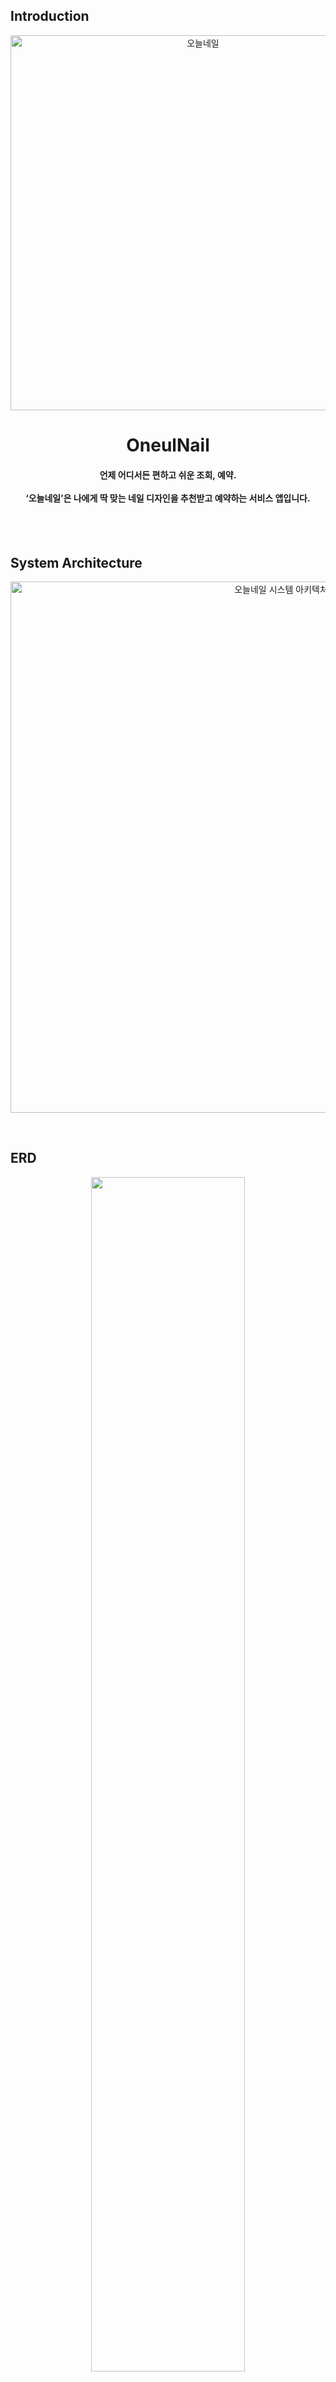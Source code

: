 ## Introduction
<p align="middle" >
  <img width="600" alt="오늘네일" src="https://github.com/OneulNail/OneulNail-server/assets/106878778/9263dce6-9d6a-4aeb-b368-42167cb5d51f">
</p>


<h1 align="middle">
OneulNail
</h1>


<h4 align="middle">
언제 어디서든 편하고 쉬운 조회, 예약.<br/><br/>
‘오늘네일’은 나에게 딱 맞는 네일 디자인을 추천받고 예약하는 서비스 앱입니다. <br/><br/>

</h5>

</br>



## System Architecture

<p align="middle" >
  <img width="850" alt="오늘네일 시스템 아키텍처" src="https://github.com/OneulNail/OneulNail-server/assets/106878778/a13937e0-6c7f-488e-8849-d802c1aceb7f">
</p>


<br/>



## ERD

<p align="middle" >
   <img src="https://github.com/OneulNail/OneulNail-server/assets/106878778/b8f6f121-9cb5-44b8-8a89-93c88bb631a5" width=70% >
</p>
  
<br/>

## API

<details>
<summary> Swagger </summary>
<div markdown="1">

<p align="middle" >
   <img width="1436" alt="image" src="https://github.com/OneulNail/OneulNail-server/assets/106878778/03f03c43-7913-4e05-89c8-03a06d414e7f">
   <img width="1438" alt="image" src="https://github.com/OneulNail/OneulNail-server/assets/106878778/be2b052f-41b1-44fd-94ad-c7b15b41e7b6">
   <img width="1440" alt="image" src="https://github.com/OneulNail/OneulNail-server/assets/106878778/951a1166-c60d-4bf2-a889-06097e038fae">
   <img width="1432" alt="image" src="https://github.com/OneulNail/OneulNail-server/assets/106878778/c6a371d1-dfea-47c4-91d5-3cf569c33e43">
</p>

</div>
</details>

</br>

## Tech Stack

### Back-end

<div style="display: flex; align-items: flex-start;">
   <img src="https://techstack-generator.vercel.app/java-icon.svg" alt="icon" width="90" height="90" />
   <img src="https://techstack-generator.vercel.app/mysql-icon.svg" alt="icon" width="65" height="90" />
</div>

<div style="display: flex; align-items: flex-start;">
  <img src="https://img.shields.io/badge/java-007396?style=for-the-badge&logo=OpenJDK&logoColor=white">
  <img src="https://img.shields.io/badge/springboot-6DB33F?style=for-the-badge&logo=springboot&logoColor=white" alt="icon" />
   <img src="https://img.shields.io/badge/Redis-DC382D?style=for-the-badge&logo=Redis&logoColor=white">
  <img src="https://img.shields.io/badge/MySQL-4479A1?style=for-the-badge&logo=MySQL&logoColor=white" />
</div>




<br />

### DevOps

<div style="display: flex; align-items: flex-start;">
  <img src="https://techstack-generator.vercel.app/docker-icon.svg" alt="icon" width="90" height="90" />
  <img src="https://techstack-generator.vercel.app/aws-icon.svg" alt="icon" width="90" height="90" />
</div>

<div style="display: flex; align-items: flex-start;">
  <img src="https://img.shields.io/badge/Docker-2496ED?style=for-the-badge&logo=docker&logoColor=white">
  <img src="https://img.shields.io/badge/Amazon_EC2-FF9900?style=for-the-badge&logo=Amazon-EC2&logoColor=black">
   <img src="https://img.shields.io/badge/Amazon RDS-2088FF?style=for-the-badge&logo=amazon-rds&logoColor=black">
</div>
<br/>

<br/>

### ETC

<div style="display: flex; align-items: flex-start;">
  <img src="https://img.shields.io/badge/Postman-FF6C37?style=for-the-badge&logo=Postman&logoColor=white" alt="icon" />
  <img src="https://img.shields.io/badge/Swagger-85EA2D?style=for-the-badge&logo=Swagger&logoColor=black" alt="icon" />
  <img src="https://img.shields.io/badge/Zoom-2D8CFF?style=for-the-badge&logo=zoom&logoColor=white" alt="icon" />
</div>

<br/>


<br/>

## Team Members

| Name | 윤서영 | 강재혁 | 이수용 |
| --- | --- | --- | --- |
| Profile | <div align = center><img src = "https://avatars.githubusercontent.com/u/96363792?v=4" width = "100" height = "100"/> | <div align = center><img src = "https://avatars.githubusercontent.com/u/106878778?v=4" width = "100" height = "100"/> | <div align = center><img src = "https://avatars.githubusercontent.com/u/69045133?v=4" width = "100" height = "100"/> |
| Github ID | <div align = center>[seoyoung7623](https://github.com/seoyoung7623) | <div align = center>[ggamD00](https://github.com/ggamD00) | <div align = center>[FinDer178](https://github.com/FinDer178) |
| Role | - JWT 자체로그인</br> - 전화번호 인증, 장바구니, 샵 예약 API</br> - AWS EC2 배포, RDS, S3 | - JWT 카카오, 네이버 소셜로그인</br> - 샵 예약조회, 샵 등록조회, 게시글 등록조회, 즐겨찾기, 카테고리 API</br> - Docker 연결, AWS EC2 배포, RDS | - 선호스타일</br>- 추천네일, 주문 API |

  
